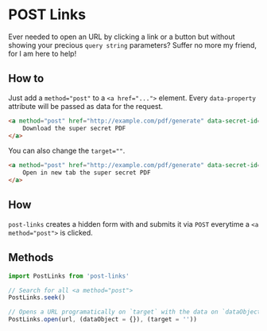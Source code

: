 # POST Links

Ever needed to open an URL by clicking a link or a button but without showing your precious `query string` parameters? Suffer no more my friend, for I am here to help!

## How to

Just add a `method="post"` to a `<a href="...">` element. Every `data-property` attribute will be passed as data for the request.

```html
<a method="post" href="http://example.com/pdf/generate" data-secret-id="123910" data-name="PDF-NAME">
    Download the super secret PDF
</a>
```

You can also change the `target=""`.

```html
<a method="post" href="http://example.com/pdf/generate" data-secret-id="123910" target="_blank">
    Open in new tab the super secret PDF
</a>
```

## How

`post-links` creates a hidden form with and submits it via `POST` everytime a `<a method="post">` is clicked.

## Methods

```js
import PostLinks from 'post-links'

// Search for all <a method="post">
PostLinks.seek()

// Opens a URL programatically on `target` with the data on `dataObject`
PostLinks.open(url, (dataObject = {}), (target = ''))
```
